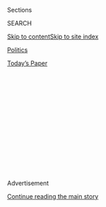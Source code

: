 <div id="app">

<div>

<div>

<div>

<div class="NYTAppHideMasthead css-1q2w90k e1suatyy0">

<div class="section css-ui9rw0 e1suatyy2">

<div class="css-eph4ug er09x8g0">

<div class="css-6n7j50">

</div>

<span class="css-1dv1kvn">Sections</span>

<div class="css-10488qs">

<span class="css-1dv1kvn">SEARCH</span>

</div>

[Skip to content](#site-content)[Skip to site
index](#site-index)

</div>

<div id="masthead-section-label" class="css-1wr3we4 eaxe0e00">

[Politics](https://www.nytimes.com/section/politics)

</div>

<div class="css-10698na e1huz5gh0">

</div>

</div>

<div id="masthead-bar-one" class="section hasLinks css-15hmgas e1csuq9d3">

<div class="css-uqyvli e1csuq9d0">

</div>

<div class="css-1uqjmks e1csuq9d1">

</div>

<div class="css-9e9ivx">

[](https://myaccount.nytimes.com/auth/login?response_type=cookie&client_id=vi)

</div>

<div class="css-1bvtpon e1csuq9d2">

[Today’s
Paper](https://www.nytimes.com/section/todayspaper)

</div>

</div>

</div>

</div>

<div data-aria-hidden="false">

<div id="site-content" data-role="main">

<div>

<div class="css-1aor85t" style="opacity:0.000000001;z-index:-1;visibility:hidden">

<div class="css-1hqnpie">

<div class="css-epjblv">

<span class="css-17xtcya">[Politics](/section/politics)</span><span class="css-x15j1o">|</span><span class="css-fwqvlz">Nikki
Haley, at Confirmation Hearing, Says Russia Is Guilty of War
Crimes</span>

</div>

<div class="css-k008qs">

<div class="css-1iwv8en">

<span class="css-18z7m18"></span>

<div>

</div>

</div>

<span class="css-1n6z4y">https://nyti.ms/2jAGKuo</span>

<div class="css-1705lsu">

<div class="css-4xjgmj">

<div class="css-4skfbu" data-role="toolbar" data-aria-label="Social Media Share buttons, Save button, and Comments Panel with current comment count" data-testid="share-tools">

  - 
  - 
  - 
  - 
    
    <div class="css-6n7j50">
    
    </div>

  - 

</div>

</div>

</div>

</div>

</div>

</div>

<div class="css-13pd83m">

</div>

<div id="top-wrapper" class="css-1sy8kpn">

<div id="top-slug" class="css-l9onyx">

Advertisement

</div>

[Continue reading the main
story](#after-top)

<div class="ad top-wrapper" style="text-align:center;height:100%;display:block;min-height:250px">

<div id="top" class="place-ad" data-position="top" data-size-key="top">

</div>

</div>

<div id="after-top">

</div>

</div>

<div id="sponsor-wrapper" class="css-1hyfx7x">

<div id="sponsor-slug" class="css-19vbshk">

Supported by

</div>

[Continue reading the main
story](#after-sponsor)

<div id="sponsor" class="ad sponsor-wrapper" style="text-align:center;height:100%;display:block">

</div>

<div id="after-sponsor">

</div>

</div>

<div class="css-1vkm6nb ehdk2mb0">

# Nikki Haley, at Confirmation Hearing, Says Russia Is Guilty of War Crimes

</div>

![<span class="css-16f3y1r e13ogyst0">At her Senate hearing, Nikki R.
Haley, the governor of South Carolina and Donald J. Trump's choice for
United States ambassador to the United Nations, said she would take an
“outsider's look” at the world
body.</span><span class="css-cch8ym"><span class="css-1dv1kvn">Credit</span><span class="css-cnj6d5 e1z0qqy90" itemprop="copyrightHolder"><span class="css-1ly73wi e1tej78p0">Credit...</span><span>Gabriella
Demczuk for The New York
Times</span></span></span>](https://static01.nyt.com/images/2017/01/19/us/19haley/19haley-vid-videoSixteenByNine3000.jpg)

<div class="css-xt80pu e12qa4dv0">

<div class="css-18e8msd">

<div class="css-vp77d3 epjyd6m0">

<div class="css-1baulvz">

By [<span class="css-1baulvz last-byline" itemprop="name">Mark
Landler</span>](http://www.nytimes.com/by/mark-landler)

</div>

</div>

  - Jan. 18,
    2017

  - 
    
    <div class="css-4xjgmj">
    
    <div class="css-d8bdto" data-role="toolbar" data-aria-label="Social Media Share buttons, Save button, and Comments Panel with current comment count" data-testid="share-tools">
    
      - 
      - 
      - 
      - 
        
        <div class="css-6n7j50">
        
        </div>
    
      - 
    
    </div>
    
    </div>

</div>

</div>

<div class="section meteredContent css-1r7ky0e" name="articleBody" itemprop="articleBody">

<div class="css-1fanzo5 StoryBodyCompanionColumn">

<div class="css-53u6y8">

WASHINGTON — Gov. Nikki R. Haley of South Carolina on Wednesday became
the latest cabinet nominee to show daylight with President-elect Donald
J. Trump, declaring that Russia was guilty of war crimes in Syria and
that it should also be subject to additional sanctions for its
incursions into Ukraine.

Speaking to the Senate Foreign Relations Committee during her
confirmation hearing as ambassador to the United Nations, Ms. Haley
said: “Russia is trying to show their muscle right now. It’s what they
do.” She added: “I don’t think we can trust them. We have to continue to
be very strong back, and show them what this new administration is going
to be.”

Ms. Haley said she believed the Russians were guilty of war crimes in
bombing the Syrian city of Aleppo. At his hearing last week, Rex W.
Tillerson, Mr. Trump’s nominee for secretary of state, declined to call
President Vladimir V. Putin of Russia a war criminal for ordering the
bombing of civilians there or in Chechnya.

Ms. Haley, a rising star in Republican politics and the daughter of
Indian immigrants, fared better with senators than Mr. Tillerson did.
While both were grilled on topics including Russia and the banning of
Muslim immigrants, Ms. Haley showed flashes of humor, seemed well
prepared and parted company with Mr. Trump diplomatically.

</div>

</div>

<div class="css-1fanzo5 StoryBodyCompanionColumn">

<div class="css-53u6y8">

Asked if she favored establishing a registry for Muslims in the United
States — an idea Mr. Trump proposed during the presidential campaign —
she said no, but then suggested that no longer reflected his views
either. “This administration and I do not think there should be any
registry,” she said.

Ms. Haley staked her strongest position on an issue of central concern
to Republicans and many Democrats, and one on which she and Mr. Trump
are aligned: the United Nations’ stormy relationship with Israel.

“Any honest assessment also finds an institution that is often at odds
with U.S. interests,” Ms. Haley said, noting the 20 United Nations
resolutions critical of Israel — more than against Syria, Iran or North
Korea. “This cannot continue,” she said, also criticizing the Obama
administration’s abstention from the latest United Nations Security
Council resolution condemning Israel’s settlement construction.

“I will never abstain when the United Nations takes any action that
comes in direct conflict with the interests and values of the United
States,” she said. Also, noting the United States’ large financial
contributions to the United Nations, she asked, “Are we getting what we
pay for?”

</div>

</div>

<div class="css-1fanzo5 StoryBodyCompanionColumn">

<div class="css-53u6y8">

In her opening statement, Ms. Haley acknowledged she was a newcomer to
the rituals of international diplomacy and the mechanics of the United
Nations. But she said she was steeped in diplomacy because she practiced
it every day in the governor’s mansion in South Carolina, whether in
attracting foreign manufacturers to open factories in her state or
leading the fight to remove a Confederate battle flag from statehouse
property after the deadly church shooting in Charleston in 2015.

Senator Benjamin L. Cardin, Democrat of Maryland and the ranking
Democrat on the committee, praised Ms. Haley for the latter decision,
even as he told her, “I am concerned with your lack of foreign policy
experience.”

[Mr. Trump’s choice of Ms.
Haley](https://www.nytimes.com/2016/11/23/us/nikki-haley-donald-trump-un-ambassador.html)
was mildly surprising, and not just because of her background. In 2016,
delivering the Republican response to President Obama’s State of the
Union address, she criticized Mr. Trump’s campaign. Later in the
primary, she was a frequent critic of Mr. Trump and supported one of his
opponents, Senator Marco Rubio of Florida.

Some of Ms. Haley’s toughest questioning on Wednesday came from Senator
Tim Kaine, Democrat of Virginia and Hillary Clinton’s running mate. He
told Ms. Haley her interpretation of the Iran nuclear deal was
“completely inaccurate” and encouraged her to “read the agreement.”

“What we all need to remember is that a nuclear Iran is very dangerous
for the entire world,” she replied.

</div>

</div>

</div>

<div>

</div>

<div>

</div>

<div>

</div>

<div>

<div id="bottom-wrapper" class="css-1ede5it">

<div id="bottom-slug" class="css-l9onyx">

Advertisement

</div>

[Continue reading the main
story](#after-bottom)

<div id="bottom" class="ad bottom-wrapper" style="text-align:center;height:100%;display:block;min-height:90px">

</div>

<div id="after-bottom">

</div>

</div>

</div>

</div>

</div>

## Site Index

<div>

</div>

## Site Information Navigation

  - [© <span>2020</span> <span>The New York Times
    Company</span>](https://help.nytimes.com/hc/en-us/articles/115014792127-Copyright-notice)

<!-- end list -->

  - [NYTCo](https://www.nytco.com/)
  - [Contact
    Us](https://help.nytimes.com/hc/en-us/articles/115015385887-Contact-Us)
  - [Work with us](https://www.nytco.com/careers/)
  - [Advertise](https://nytmediakit.com/)
  - [T Brand Studio](http://www.tbrandstudio.com/)
  - [Your Ad
    Choices](https://www.nytimes.com/privacy/cookie-policy#how-do-i-manage-trackers)
  - [Privacy](https://www.nytimes.com/privacy)
  - [Terms of
    Service](https://help.nytimes.com/hc/en-us/articles/115014893428-Terms-of-service)
  - [Terms of
    Sale](https://help.nytimes.com/hc/en-us/articles/115014893968-Terms-of-sale)
  - [Site
    Map](https://spiderbites.nytimes.com)
  - [Help](https://help.nytimes.com/hc/en-us)
  - [Subscriptions](https://www.nytimes.com/subscription?campaignId=37WXW)

</div>

</div>

</div>

</div>
